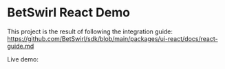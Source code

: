 # BetSwirl React Demo

This project is the result of following the integration guide: https://github.com/BetSwirl/sdk/blob/main/packages/ui-react/docs/react-guide.md

Live demo: 